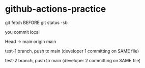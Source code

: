 # github-actions-practice

git fetch BEFORE
git status -sb

you commit local

Head -> main
origin main

test-1 branch, push to main (developer 1 committing on SAME file)

test-2 branch, push to main (developer 2 committing on SAME file)
